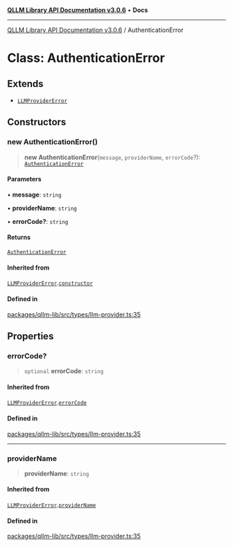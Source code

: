 [**QLLM Library API Documentation v3.0.6**](../README.md) • **Docs**

---

[QLLM Library API Documentation v3.0.6](../globals.md) / AuthenticationError

# Class: AuthenticationError

## Extends

- [`LLMProviderError`](LLMProviderError.md)

## Constructors

### new AuthenticationError()

> **new AuthenticationError**(`message`, `providerName`, `errorCode`?): [`AuthenticationError`](AuthenticationError.md)

#### Parameters

• **message**: `string`

• **providerName**: `string`

• **errorCode?**: `string`

#### Returns

[`AuthenticationError`](AuthenticationError.md)

#### Inherited from

[`LLMProviderError`](LLMProviderError.md).[`constructor`](LLMProviderError.md#constructors)

#### Defined in

[packages/qllm-lib/src/types/llm-provider.ts:35](https://github.com/quantalogic/qllm/blob/b15a3aa4af263bce36ea091a0f29bf1255b95497/packages/qllm-lib/src/types/llm-provider.ts#L35)

## Properties

### errorCode?

> `optional` **errorCode**: `string`

#### Inherited from

[`LLMProviderError`](LLMProviderError.md).[`errorCode`](LLMProviderError.md#errorcode)

#### Defined in

[packages/qllm-lib/src/types/llm-provider.ts:35](https://github.com/quantalogic/qllm/blob/b15a3aa4af263bce36ea091a0f29bf1255b95497/packages/qllm-lib/src/types/llm-provider.ts#L35)

---

### providerName

> **providerName**: `string`

#### Inherited from

[`LLMProviderError`](LLMProviderError.md).[`providerName`](LLMProviderError.md#providername)

#### Defined in

[packages/qllm-lib/src/types/llm-provider.ts:35](https://github.com/quantalogic/qllm/blob/b15a3aa4af263bce36ea091a0f29bf1255b95497/packages/qllm-lib/src/types/llm-provider.ts#L35)
